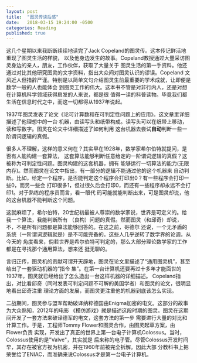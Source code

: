 ```yaml
---
layout: post
title:  "图灵传读后感"
date:   2018-03-15 19:24:00 -0500
categories: Reading
published: true
---
```


这几个星期以来我断断续续地读完了Jack Copeland的图灵传。这本传记鲜活地重现了图灵生活的样貌，
以及他身边发生的故事。Copeland教授通过大量采访图灵身边的亲人，朋友，工作伙伴，获取了大量关于
图灵生活的第一手资料。他还通过对比其他研究图灵的文字资料，指出大众间对图灵认识的谬误。Copeland
文风近人但措辞严谨。特别是以简单文句介绍图灵生前最重要的学术成就，让即便是数学一般的人也能体会
到图灵工作的伟大。这本书不管是对非行内人，还是对想在计算机科学领域获得启发的人来说，都是很
值得一读的科普读物。毕竟我们都生活在信息时代之中，而这一切都得从1937年说起。

1937年图灵发表了论文《论可计算数和在可判定性问题上的应用》。这文章里详细描述了他理想中的一台
机器，由读写头和纸带构成。读写头可以在纸带上移动，读和写数字。图灵在论文中详细描述了如何利用
这台机器去尝试**自动**判断一些一阶谓词逻辑的真假。

很多人不理解，这样的意义何在？其实早在1928年，数学家希尔伯特就提问，是否有人能构建一套算法，
这套算法能够判断任意给定的一阶谓词逻辑的真假？这被称为可判定性问题。图灵构建的这套机器，拥有
能够运行一切算法的能力(无限内存)。然而图灵在论文中指出，有一部分的逻辑不能通过他的这个机器来
自动判断。比如，给定一个程序，是否能判定这个程序会打印出0？有一些程序会打印一些0，而另一些会
打印很多1，但过很久后会打印0，而还有一些程序却永远不会打印1。对于熟练的程序员而言，看一眼代
码可能就能判断出来，可是图灵却说，他的这台机器不能判断这个问题。

这就麻烦了，希尔伯特，20世纪初最被人尊崇的数学家说，世界是可定义的。给我一个算法，我能判断所有
（良构）问题的真假。然而图灵（和邱奇）却说，不，不是所有问题都是算法能够回答的。在这之前，哥德尔
还说，一个无矛盾的系统（一阶谓词逻辑就是）是不可能完备的。这些人几乎逆转了数学界的论调，从今天的
角度看来，倘若世界是希尔伯特可判定的，那么大部分理论数学家的工作都是在寻找那个通用算法，想来还
挺无聊的。

言归正传，图灵机的贡献可谓开天辟地，图灵在论文里描述了“通用图灵机”，甚至给出了一套驱动机器的“指令
集”。在第一台计算机还要再过十多年才能面世的1937年，图灵就已经给出了怎么造出一台这样机器的详细描述。
Copeland指出，对比看邱奇（同时发表可判定问题不可解的美国学者）和图灵的论文，很明显地看出邱奇注重
理论方面的发展，而图灵更注重他的机器到底该怎么实现。

二战期间，图灵参与盟军帮助破译纳粹德国由Enigma加密的电文。这部分的故事为大众熟知，2012年的电影
《模仿游戏》就是描述这段时期的图灵。图灵在这期间开发了一套方法来破译德军的电文，这套方法的第一步
需要进行大量的对比和计算工作。于是，工程师Tommy Flower和图灵合作，由图灵起草方案，由Flower负责
实现，开发出了真正的世界上第一台电子计算机Colossus。当时，Colossus使用的是"Valve"，其实就是
后来称的电子管。尽管Colossus开发时间早，其存在被官方视为机密，并在1960年前被完全拆解。因此大部
分教科书上把荣誉给了ENIAC，而准确来说Colossus才是第一台电子计算机。
